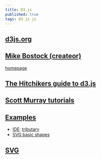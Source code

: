 ```yaml
---
title: D3.js
published: true
tags: d3.js js
---
```

## [d3js.org](https://d3js.org/)

## [Mike Bostock (createor)](https://www.reddit.com/r/dataisbeautiful/comments/3k3if4/hi_im_mike_bostock_creator_of_d3js_and_a_former/)
[homepage](https://bost.ocks.org/mike/)

## [The Hitchikers guide to d3.js](https://medium.com/@enjalot/the-hitchhikers-guide-to-d3-js-a8552174733a)

## [Scott Murray tutorials](http://alignedleft.com/tutorials/d3/)

## [Examples](http://christopheviau.com/d3list/)

- [IDE](https://softwarerecs.stackexchange.com/questions/11272/recommended-ide-for-d3-js): [tributary](http://tributary.io/inlet/4653053)
- [SVG basic shapes](https://www.dashingd3js.com/svg-basic-shapes-and-d3js)

## [SVG](https://www.w3schools.com/graphics/svg_rect.asp)

